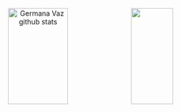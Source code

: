 <div align="center">  
  <img width="49%" height="195px" src="https://github-readme-stats.vercel.app/api?username=germanavaz&show_icons=true&count_private=true&hide_border=true&title_color=00bfbf&icon_color=00bfbf&text_color=c9d1d9&bg_color=0d1117" alt="Germana Vaz github stats" /> 
  <img width="41%" height="195px" src="https://github-readme-stats.vercel.app/api/top-langs/?username=germanavaz&layout=compact&hide_border=true&title_color=00bfbf&text_color=00bfbf&bg_color=0d1117" />
</div>


